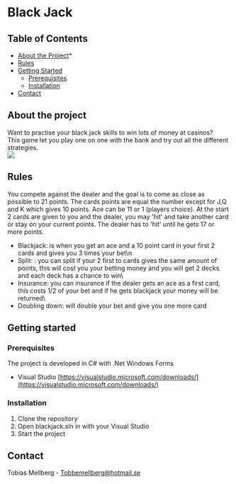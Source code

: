# Black Jack

## Table of Contents

* [About the Project](#about-the-project)* 
* [Rules](#rules)
* [Getting Started](#getting-started)
  * [Prerequisites](#prerequisites)
  * [Installation](#installation)
* [Contact](#contact)

## About the project

Want to practise your black jack skills to win lots of money at casinos?\
This game let you play one on one with the bank and try out all the different strategies.\
![](bj.gif)

## Rules

You compete against the dealer and the goal is to come as close as possible to 21 points. The cards points are equal the number except for J,Q and K which gives 10 points. Ace can be 11 or 1 (players choice). At the start 2 cards are given to you and the dealer, you may 'hit' and take another card or stay on your current points. The dealer has to 'hit' until he gets 17 or more points.

* Blackjack: is when you get an ace and a 10 point card in your first 2 cards and gives you 3 times your bet\n
* Split: : you can split if your 2 first to cards gives the same amount of points, this will cost you your betting money and you will get 2 decks and each deck has a chance to win\
* Insurance: you can insurance if the dealer gets an ace as a first card, this costs 1/2 of your bet and if he gets blackjack your money will be returned\
* Doubling down: will double your bet and give you one more card

## Getting started

### Prerequisites
The project is developed in C# with .Net Windows Forms
* Visual Studio [https://visualstudio.microsoft.com/downloads/](https://visualstudio.microsoft.com/downloads/)

### Installation

1. Clone the repository
2. Open blackjack.sln in with your Visual Studio
3. Start the project

## Contact

Tobias Mellberg - Tobbemellberg@hotmail.se
